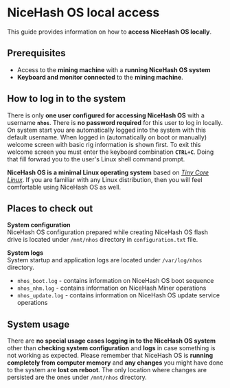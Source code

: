 # NiceHash OS local access
This guide provides information on how to **access NiceHash OS locally**.

## Prerequisites
* Access to the **mining machine** with a **running NiceHash OS system**
* **Keyboard and monitor connected** to the **mining machine**.

## How to log in to the system
There is only **one user configured for accessing NiceHash OS** with a username **`nhos`**. There is **no password required** for this user to log in locally. On system start you are automatically logged into the system with this default username. When logged in (automatically on boot or manually) welcome screen with basic rig information is shown first. To exit this welcome screen you must enter the keyboard combination **`CTRL+C`**. Doing that fill forwrad you to the user's Linux shell command prompt.

**NiceHash OS is a minimal Linux operating system** based on [_Tiny Core Linux_](http://tinycorelinux.net). If you are familiar with any Linux distribution, then you will feel comfortable using NiceHash OS as well.

## Places to check out
**System configuration**<br/>
NiceHash OS configuration prepared while creating NiceHash OS flash drive is located under `/mnt/nhos` directory in `configuration.txt` file.

**System logs**<br/>
System startup and application logs are located under `/var/log/nhos` directory.
* `nhos_boot.log` - contains information on NiceHash OS boot sequence
* `nhos_nhm.log` - contains information on NiceHash Miner operations
* `nhos_update.log` - contains information on NiceHash OS update service operations

## System usage
There are **no special usage cases logging in to the NiceHash OS system** other than **checking system configuration** and **logs** in case something is not working as expected. Please remember that NiceHash OS is **running completely from computer memory** and **any changes** you might have done to the system are **lost on reboot**. The only location where changes are persisted are the ones under `/mnt/nhos` directory.
